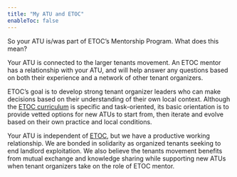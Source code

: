 ```yaml
---
title: "My ATU and ETOC"
enableToc: false
---
```

So your ATU is/was part of ETOC’s Mentorship Program. What does this mean?

Your ATU is connected to the larger tenants movement. An ETOC mentor has a relationship with your ATU, and will help answer any questions based on both their experience and a network of other tenant organizers. 

ETOC’s goal is to develop strong tenant organizer leaders who can make decisions based on their understanding of their own local context. Although the [ETOC curriculum](etoc-curriculum) is specific and task-oriented, its basic orientation is to provide vetted options for new ATUs to start from, then iterate and evolve based on their own practice and local conditions.

Your ATU is independent of [ETOC](notes/etoc), but we have a productive working relationship. We are bonded in solidarity as organized tenants seeking to end landlord exploitation. We also believe the tenants movement benefits from mutual exchange and knowledge sharing while supporting new ATUs when tenant organizers take on the role of ETOC mentor.
